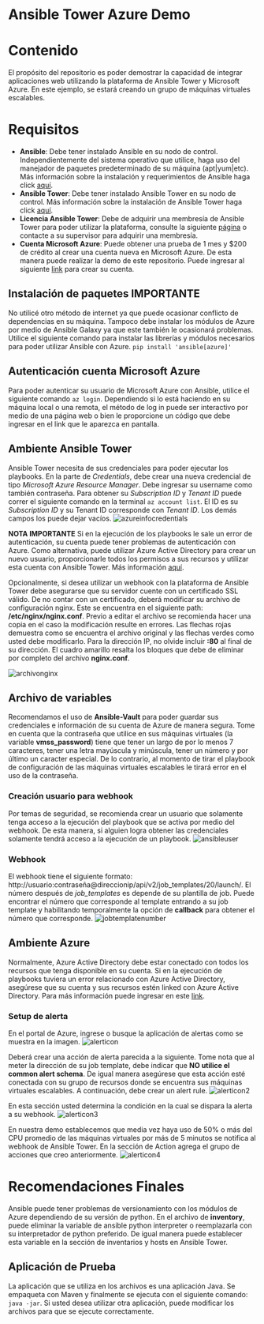 # Ansible Tower Azure Demo
# Contenido
El propósito del repositorio es poder demostrar la capacidad de integrar aplicaciones web utilizando la plataforma de Ansible Tower y Microsoft Azure. En este ejemplo, se estará creando un grupo de máquinas virtuales escalables. 
# Requisitos
- **Ansible**: Debe tener instalado Ansible en su nodo de control. Independientemente del sistema operativo que utilice, haga uso del manejador de paquetes predeterminado de su máquina (apt|yum|etc). Más información sobre la instalación y requerimientos de Ansible haga click [aquí](https://docs.ansible.com/ansible/latest/installation_guide/intro_installation.html).
- **Ansible Tower**: Debe tener instalado Ansible Tower en su nodo de control. Más información sobre la instalación de Ansible Tower haga click [aquí](https://docs.ansible.com/ansible-tower/2.2.2/html/quickinstall/index.html).
- **Licencia Ansible Tower**: Debe de adquirir una membresía de Ansible Tower para poder utilizar la plataforma, consulte la siguiente [página](https://www.redhat.com/en/technologies/management/ansible/try-it) o contacte a su supervisor para adquirir una membresía.
- **Cuenta Microsoft Azure**: Puede obtener una prueba de 1 mes y $200 de crédito al crear una cuenta nueva en Microsoft Azure. De esta manera puede realizar la demo de este repositorio. Puede ingresar al siguiente [link](https://azure.microsoft.com/en-us/free/) para crear su cuenta.
## Instalación de paquetes IMPORTANTE
No utilicé otro método de internet ya que puede ocasionar conflicto de dependencias en su máquina. Tampoco debe instalar los módulos de Azure por medio de Ansible Galaxy ya que este también le ocasionará problemas. Utilice el siguiente comando para instalar las librerías y módulos necesarios para poder utilizar Ansible con Azure.
`pip install 'ansible[azure]'`
## Autenticación cuenta Microsoft Azure
Para poder autenticar su usuario de Microsoft Azure con Ansible, utilice el siguiente comando `az login`. Dependiendo si lo está haciendo en su máquina local o una remota, el método de log in puede ser interactivo por medio de una página web o bien le proporcione un código que debe ingresar en el link que le aparezca en pantalla.
## Ambiente Ansible Tower
Ansible Tower necesita de sus credenciales para poder ejecutar los playbooks. En la parte de *Credentials*, debe crear una nueva credencial de tipo *Microsoft Azure Resource Manager*. Debe ingresar su username como también contraseña. Para obtener su *Subscription ID* y *Tenant ID* puede correr el siguiente comando en la terminal `az account list`. El ID es su *Subscription ID* y su Tenant ID corresponde con *Tenant ID*. Los demás campos los puede dejar vacíos.
![azureinfocredentials](screenshots/azurecredentials.png?raw=true)

**NOTA IMPORTANTE** Si en la ejecución de los playbooks le sale un error de autenticación, su cuenta puede tener problemas de autenticación con Azure. Como alternativa, puede utilizar Azure Active Directory para crear un nuevo usuario, proporcionarle todos los permisos a sus recursos y utilizar esta cuenta con Ansible Tower. Más información [aquí](https://docs.microsoft.com/en-us/azure/active-directory/fundamentals/add-users-azure-active-directory).  

Opcionalmente, si desea utilizar un webhook con la plataforma de Ansible Tower debe asegurarse que su servidor cuente con un certificado SSL válido. De no contar con un certificado, deberá modificar su archivo de configuración nginx. Este se encuentra en el siguiente path: **/etc/nginx/nginx.conf**. Previo a editar el archivo se recomienda hacer una copia en el caso la modificación resulte en errores. Las flechas rojas demuestra como se encuentra el archivo original y las flechas verdes como usted debe modificarlo. Para la dirección IP, no olvide incluir **:80** al final de su dirección. El cuadro amarillo resalta los bloques que debe de eliminar por completo del archivo **nginx.conf**.

![archivonginx](screenshots/archivonginx.png?raw=true)

## Archivo de variables
Recomendamos el uso de **Ansible-Vault** para poder guardar sus credenciales e información de su cuenta de Azure de manera segura. Tome en cuenta que la contraseña que utilice en sus máquinas virtuales (la variable **vmss_password**) tiene que tener un largo de por lo menos 7 caracteres, tener una letra mayúscula y minúscula, tener un número y por último un caracter especial. De lo contrario, al momento de tirar el playbook de configuración de las máquinas virtuales escalables le tirará error en el uso de la contraseña.

### Creación usuario para webhook
Por temas de seguridad, se recomienda crear un usuario que solamente tenga acceso a la ejecución del playbook que se activa por medio del webhook. De esta manera, si alguien logra obtener las credenciales solamente tendrá acceso a la ejecución de un playbook. 
![ansibleuser](screenshots/userpermissions.png?raw=true) 

### Webhook
El webhook tiene el siguiente formato: http://usuario:contraseña@direccionip/api/v2/job_templates/20/launch/. El número después de *job_templates* es depende de su plantilla de job. Puede encontrar el número que corresponde al template entrando a su job template y habilitando temporalmente la opción de **callback** para obtener el número que corresponde.
![jobtemplatenumber](screenshots/jobtemplatenumber.png?raw=true) 


## Ambiente Azure
Normalmente, Azure Active Directory debe estar conectado con todos los recursos que tenga disponible en su cuenta. Si en la ejecución de playbooks tuviera un error relacionado con Azure Active Directory, asegúrese que su cuenta y sus recursos estén linked con Azure Active Directory. Para más información puede ingresar en este [link](https://docs.microsoft.com/en-us/azure/active-directory/fundamentals/active-directory-how-subscriptions-associated-directory).

### Setup de alerta
En el portal de Azure, ingrese o busque la aplicación de alertas como se muestra en la imagen.
![alerticon](screenshots/alerticon.png?raw=true)

Deberá crear una acción de alerta parecida a la siguiente. Tome nota que al meter la dirección de su job template, debe indicar que **NO utilice el common alert schema**. De igual manera asegúrese que esta acción esté conectada con su grupo de recursos donde se encuentra sus máquinas virtuales escalables. A continuación, debe crear un alert rule.
![alerticon2](screenshots/alerticon2.png?raw=true)

En esta sección usted determina la condición en la cual se dispara la alerta a su webhook.
![alerticon3](screenshots/alerticon3.png?raw=true)

En nuestra demo establecemos que media vez haya uso de 50% o más del CPU promedio de las máquinas virtuales por más de 5 minutos se notifica al webhook de Ansible Tower. En la sección de Action agrega el grupo de acciones que creo anteriormente.
![alerticon4](screenshots/alerticon4.png?raw=true)

# Recomendaciones Finales
Ansible puede tener problemas de versionamiento con los módulos de Azure dependiendo de su versión de python. En el archivo de **inventory**, puede eliminar la variable de ansible python interpreter o reemplazarla con su interpretador de python preferido. De igual manera puede establecer esta variable en la sección de inventarios y hosts en Ansible Tower.
## Aplicación de Prueba 
La aplicación que se utiliza en los archivos es una aplicación Java. Se empaqueta con Maven y finalmente se ejecuta con el siguiente comando: `java -jar`. Si usted desea utilizar otra aplicación, puede modificar los archivos para que se ejecute correctamente.

